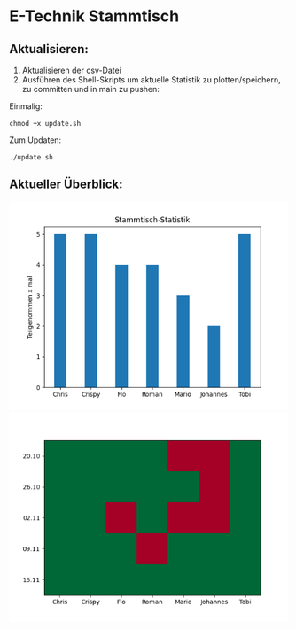 # E-Technik Stammtisch

## Aktualisieren: 
1. Aktualisieren der csv-Datei
2. Ausführen des Shell-Skripts um aktuelle Statistik zu plotten/speichern, zu committen und in main zu pushen:


Einmalig: 
```console
chmod +x update.sh
```
Zum Updaten: 
```
./update.sh
```




## Aktueller Überblick:
![Alt text](/statistics.png?raw=true "Teilnehmer Statistik")
![Alt text](/map.png?raw=true "Teilnehmer Karte")
